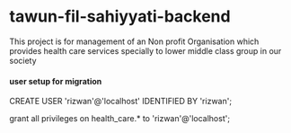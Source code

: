 # tawun-fil-sahiyyati-backend
This project is for management of an Non profit Organisation which provides health care services specially to lower middle class group in our society



#### user setup for migration

CREATE USER 'rizwan'@'localhost' IDENTIFIED BY 'rizwan';

grant all privileges on health_care.* to 'rizwan'@'localhost';